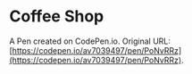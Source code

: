 # Coffee Shop

A Pen created on CodePen.io. Original URL: [https://codepen.io/av7039497/pen/PoNvRRz](https://codepen.io/av7039497/pen/PoNvRRz).


